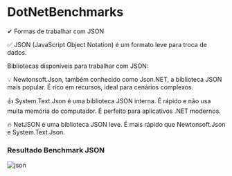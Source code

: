 # DotNetBenchmarks

✔ Formas de trabalhar com JSON

✅ JSON (JavaScript Object Notation) é um formato leve para troca de dados. 

Bibliotecas disponíveis para trabalhar com JSON:

💡 Newtonsoft.Json, também conhecido como Json.NET, a biblioteca JSON mais popular. É rico em recursos, ideal para cenários complexos.

👍 System.Text.Json é uma biblioteca JSON interna. É rápido e não usa muita memória do computador. É perfeito para aplicativos .NET modernos.

🔥 NetJSON é uma biblioteca JSON leve. É mais rápido que Newtonsoft.Json e System.Text.Json.

### Resultado Benchmark JSON
![json](https://github.com/user-attachments/assets/ccfacad1-1acd-4e08-a79b-0ea361d16f25)
